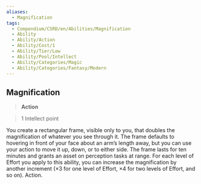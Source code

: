 ```yaml
---
aliases:
  - Magnification
tags:
  - Compendium/CSRD/en/Abilities/Magnification
  - Ability
  - Ability/Action
  - Ability/Cost/1
  - Ability/Tier/Low
  - Ability/Pool/Intellect
  - Ability/Categories/Magic
  - Ability/Categories/Fantasy/Modern
---
```

  
    
## Magnification  
>**Action**    
>1 Intellect point  
  
You create a rectangular frame, visible only to you, that doubles the magnification of whatever you see through it. The frame defaults to hovering in front of your face about an arm’s length away, but you can use your action to move it up, down, or to either side. The frame lasts for ten minutes and grants an asset on perception tasks at range. For each level of Effort you apply to this ability, you can increase the magnification by another increment (×3 for one level of Effort, ×4 for two levels of Effort, and so on). Action.   
  
  
  
  
  

